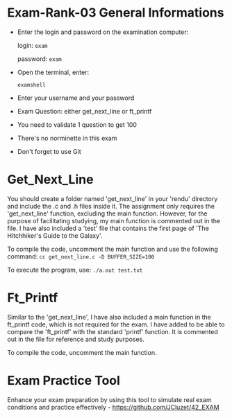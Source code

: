 # Exam-Rank-03 General Informations

- Enter the login and password on the examination computer: 
    
    login: `exam`
    
    password: `exam`
    
- Open the terminal, enter:
    
    `examshell`
    
- Enter your username and your password
- Exam Question: either get_next_line or ft_printf
- You need to validate 1 question to get 100
- There's no norminette in this exam
- Don't forget to use Git


#  Get_Next_Line

You should create a folder named 'get_next_line' in your 'rendu' directory and include the .c and .h files inside it. 
The assignment only requires the 'get_next_line' function, excluding the main function. 
However, for the purpose of facilitating studying, my main function is commented out in the file.
I have also included a 'test' file that contains the first page of 'The Hitchhiker's Guide to the Galaxy'.

To compile the code, uncomment the main function and use the following command: `cc get_next_line.c -D BUFFER_SIZE=100`

To execute the program, use: `./a.out test.txt`

#  Ft_Printf

Similar to the 'get_next_line', I have also included a main function in the ft_printf code, which is not required for the exam. 
I have added to be able to compare the 'ft_printf' with the standard 'printf' function. It is commented out in the file for reference
and study purposes.

To compile the code, uncomment the main function.

# Exam Practice Tool

Enhance your exam preparation by using this tool to simulate real exam conditions and practice effectively - https://github.com/JCluzet/42_EXAM
